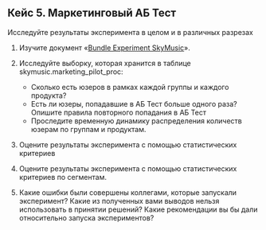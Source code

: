 ## Кейс 5. Маркетинговый АБ Тест

Исследуйте результаты эксперимента в целом и в различных разрезах

1. Изучите документ «[Bundle Experiment SkyMusic](https://s3-us-west-2.amazonaws.com/secure.notion-static.com/1d8449b4-6e46-4d72-a279-62fc7613710b/Bundle_Experiment_SkyMusic.docx)».
    
2. Исследуйте выборку, которая хранится в таблице skymusic.marketing_pilot_proc:
    - Сколько есть юзеров в рамках каждой группы и каждого продукта?
    - Есть ли юзеры, попадавшие в АБ Тест больше одного раза? Опишите правила повторного попадания в АБ Тест
    - Проследите временную динамику распределения количеств юзерам по группам и продуктам.
3. Оцените результаты эксперимента c помощью статистических критериев
4. Оцените результаты эксперимента c помощью статистических критериев по сегментам.
5. Какие ошибки были совершены коллегами, которые запускали эксперимент? Какие из полученных вами выводов нельзя использовать в принятии решений? Какие рекомендации вы бы дали относительно запуска экспериментов?
